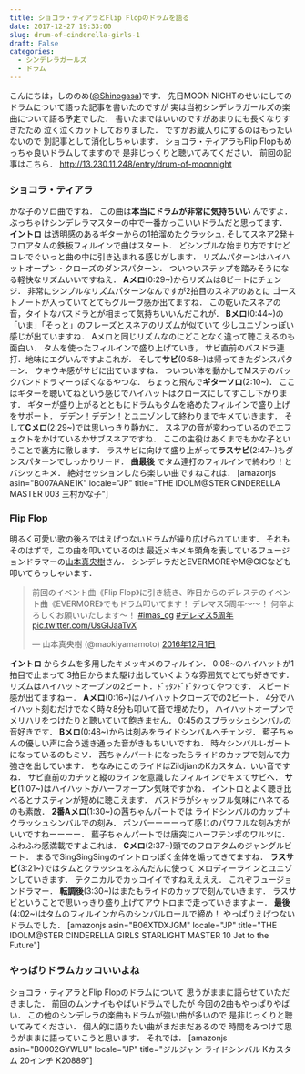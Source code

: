 ```yaml
---
title: ショコラ・ティアラとFlip Flopのドラムを語る
date: 2017-12-27 19:33:00
slug: drum-of-cinderella-girls-1
draft: False
categories:
  - シンデレラガールズ
  - ドラム
---
```


こんにちは，しののめ([@Shinogasa](https://twitter.com/Shinogasa))です．   先日MOON NIGHTのせいにしてのドラムについて語った記事を書いたのですが 実は当初シンデレラガールズの楽曲について語る予定でした． 書いたまではいいのですがあまりにも長くなりすぎたため 泣く泣くカットしておりました． ですがお蔵入りにするのはもったいないので 別記事として消化しちゃいます．   ショコラ・ティアラもFlip Flopもめっちゃ良いドラムしてますので 是非じっくりと聴いてみてください． 前回の記事はこちら．   http://13.230.11.248/entry/drum-of-moonnight 

### ショコラ・ティアラ

かな子のソロ曲ですね． この曲は**本当にドラムが非常に気持ちいい** んですよ． ぶっちゃけシンデレラマスターの中で一番かっこいいドラムだと思ってます．   **イントロ** は透明感のあるギターからの1拍溜めたクラッシュ. そしてスネア2発＋フロアタムの鉄板フィルインで曲はスタート． どシンプルな始まり方ですけどコレでぐいっと曲の中に引き込まれる感じがします． リズムパターンはハイハットオープン・クローズのダンスパターン． ついついステップを踏みそうになる軽快なリズムいいですねえ．   **Aメロ**(0:29~)からリズムは8ビートにチェンジ． 非常にシンプルなリズムパターンなんですが2拍目のスネアのあとに ゴーストノートが入っていてとてもグルーヴ感が出てますね． この乾いたスネアの音，タイトなバスドラとが相まって気持ちいいんだこれが．   **Bメロ**(0:44~)の「いま」「そっと」のフレーズとスネアのリズムが似ていて 少しユニゾンっぽい感じが出ていますね． Aメロと同じリズムなのにどことなく違って聴こえるのも面白い． タムを使ったフィルインで盛り上げていき，   サビ直前のバスドラ連打．地味にエグいんですよこれが． そして**サビ**(0:58~)は帰ってきたダンスパターン． ウキウキ感がサビに出ていますね． ついつい体を動かしてMステのバックバンドドラマーっぽくなるやつな．   ちょっと飛んで**ギターソロ**(2:10~)． ここはギターを聴いてねという感じでハイハットはクローズにしてすこし下がります． ギターが盛り上がるとともにドラムもタムを絡めたフィルインで盛り上げをサポート． デデン！デデン！とユニゾンして終わりまでキメていきます．   そして**Cメロ**(2:29~)では思いっきり静かに． スネアの音が変わっているのでエフェクトをかけているかサブスネアですね． ここの主役はあくまでもかな子ということで裏方に徹します．   ラスサビに向けて盛り上がって**ラスサビ**(2:47~)もダンスパターンでしっかりリード． **曲最後** でタム連打のフィルインで終わり！とバシッとキメ． 絶対セッションしたら楽しい曲ですねこれは．   [amazonjs asin="B007AANE1K" locale="JP" title="THE IDOLM@STER CINDERELLA MASTER 003 三村かな子"] 

### Flip Flop

明るく可愛い歌の後ろではえげつないドラムが繰り広げられています． それもそのはずで，この曲を叩いているのは 最近メキメキ頭角を表しているフュージョンドラマーの[山本真央樹](http://maoki-yamamoto.com/)さん． シンデレラだとEVERMOREやM@GICなども叩いてらっしゃいます． 

> 前回のイベント曲《Flip Flop》に引き続き、昨日からのデレステのイベント曲《EVERMORE》でもドラム叩いてます！ デレマス5周年〜〜！ 何卒よろしくお願いいたします〜！ [#imas_cg](https://twitter.com/hashtag/imas_cg?src=hash&ref_src=twsrc%5Etfw) [#デレマス5周年](https://twitter.com/hashtag/%E3%83%87%E3%83%AC%E3%83%9E%E3%82%B95%E5%91%A8%E5%B9%B4?src=hash&ref_src=twsrc%5Etfw) [pic.twitter.com/UsGIJaaTvX](https://t.co/UsGIJaaTvX)
> 
> — 山本真央樹 (@maokiyamamoto) [2016年12月1日](https://twitter.com/maokiyamamoto/status/804230835410874368?ref_src=twsrc%5Etfw)

  **イントロ** からタムを多用したキメッキメのフィルイン． 0:08~のハイハットが1拍目で止まって 3拍目からまた駆け出していくような雰囲気でとても好きです． リズムはハイハットオープンの2ビート．ﾄﾞｯﾀﾝﾄﾞﾄﾞﾀﾝってやつです． スピード感が出てますねー．   **Aメロ**(0:16~)はハイハットクローズでの2ビート． 4分でハイハット刻むだけでなく時々8分も叩いて音で埋めたり， ハイハットオープンでメリハリをつけたりと聴いていて飽きません． 0:45のスプラッシュシンバルの音好きです．   **Bメロ**(0:48~)からは刻みをライドシンバルへチェンジ． 藍子ちゃんの優しい声に合う透き通った音がきもちいいですね． 時々シンバルレガートになっているのもミソ． 茜ちゃんパートになったらライドのカップで刻んで力強さを出しています． ちなみにこのライドはZildjianのKカスタム．いい音ですね． サビ直前のカチッと縦のラインを意識したフィルインでキメてサビへ．   **サビ**(1:07~)はハイハットがハーフオープン気味ですかね． イントロとよく聴き比べるとサスティンが短めに聴こえます． バスドラがシャッフル気味にハネてるのも素敵．   **2番Aメロ**(1:30~)の茜ちゃんパートでは ライドシンバルのカップ＋クラッシュシンバルでの刻み． ボンバーーーーって感じのパワフルな刻み方がいいですねーーーー． 藍子ちゃんパートでは唐突にハーフテンポのワルツに． ふわふわ感満載ですよこれは．   **Cメロ**(2:37~)頭でのフロアタムのジャングルビート． まるでSingSingSingのイントロっぽく全体を煽ってきてますね．   **ラスサビ**(3:21~)ではタムとクラッシュをふんだんに使って メロディーラインとユニゾンしていきます． テクニカルでカッコイイですねええええ． これぞフュージョンドラマー．   **転調後**(3:30~)はまたもライドのカップで刻んでいきます． ラスサビということで思いっきり盛り上げてアウトロまで走っていきますよー．   **最後**(4:02~)はタムのフィルインからのシンバルロールで締め！ やっぱりえげつないドラムでした．   [amazonjs asin="B06XTDXJGM" locale="JP" title="THE IDOLM@STER CINDERELLA GIRLS STARLIGHT MASTER 10 Jet to the Future"]  

### やっぱりドラムカッコいいよね

ショコラ・ティアラとFlip Flopのドラムについて 思うがままに語らせていただきました．   前回のムンナイもやばいドラムでしたが 今回の2曲もやっぱりやばい． この他のシンデレラの楽曲もドラムが強い曲が多いので 是非じっくりと聴いてみてください．   個人的に語りたい曲がまだまだあるので 時間をみつけて思うがままに語っていこうと思います． それでは．   [amazonjs asin="B0002GYWLU" locale="JP" title="ジルジャン ライドシンバル Kカスタム 20インチ K20889"]
